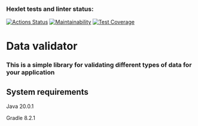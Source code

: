### Hexlet tests and linter status:
[![Actions Status](https://github.com/exicc/java-project-78/workflows/hexlet-check/badge.svg)](https://github.com/exicc/java-project-78/actions)
[![Maintainability](https://api.codeclimate.com/v1/badges/959045da4fd3a7b78a8e/maintainability)](https://codeclimate.com/github/exicc/java-project-78/maintainability)
[![Test Coverage](https://api.codeclimate.com/v1/badges/959045da4fd3a7b78a8e/test_coverage)](https://codeclimate.com/github/exicc/java-project-78/test_coverage)

# Data validator
### This is a simple library for validating different types of data for your application
## System requirements
Java  20.0.1

Gradle  8.2.1
